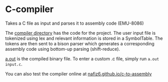 # C-compiler
Takes a C file as input and parses it to assembly code (EMU-8086)

The [compiler directory](../tree/master/compiler/) has the code for the project. The user input file is tokenized using lex and relevant information is stored in a SymbolTable. The tokens are then sent to a bison parser which generates a corresponding assembly code using bottom-up parsing (shift-reduce).

[a.out](../a.out) is the compiled binary file. To enter a custom .c file, simply run `a.out input.c`. 

You can also test the compiler online at [nafiz6.github.io/c-to-assembly](https://nafiz6.github.io/c-to-assembly.html)
